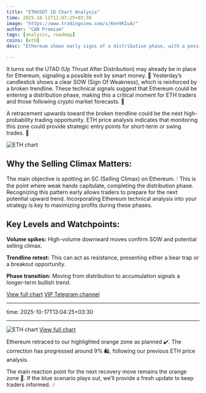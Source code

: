 ```yaml
---
title: "ETHUSDT 1D Chart Analysis"
time: 2025-10-11T11:07:25+03:30
image: "https://www.tradingview.com/x/Ken9KIuA/"
author: "CAN Premium"
tags: [analysis, roadmap]
coins: [eth]
desc: "Ethereum shows early signs of a distribution phase, with a possible trendline breakout creating a high-probability trading opportunity. Discover our expert ETH analysis and VIP insights before the next big move."

---
```


It turns out the UTAD (Up Thrust After Distribution) may already be in place for Ethereum, signaling a possible exit by smart money. 🔴 Yesterday’s candlestick shows a clear SOW (Sign Of Weakness), which is reinforced by a broken trendline. These technical signals suggest that Ethereum could be entering a distribution phase, making this a critical moment for ETH traders and those following crypto market forecasts. 🚨

A retracement upwards toward the broken trendline could be the next high-probability trading opportunity. ETH price analysis indicates that monitoring this zone could provide strategic entry points for short-term or swing trades. 📌

![ETH chart](https://www.tradingview.com/x/Ken9KIuA/)

## Why the Selling Climax Matters:

The main objective is spotting an SC (Selling Climax) on Ethereum. 🕯 This is the point where weak hands capitulate, completing the distribution phase. Recognizing this pattern early allows traders to prepare for the next potential upward trend. Incorporating Ethereum technical analysis into your strategy is key to maximizing profits during these phases.

## Key Levels and Watchpoints:

**Volume spikes:** High-volume downward moves confirm SOW and potential selling climax.

**Trendline retest:** This can act as resistance, presenting either a bear trap or a breakout opportunity.

**Phase transition:** Moving from distribution to accumulation signals a longer-term bullish trend.

[View full chart](https://www.tradingview.com/x/Ken9KIuA/)
[VIP Telegram channel](https://t.me/+2znhsiCGpI81MzQ0)

---

time: 2025-10-17T13:04:25+03:30

---

![ETH chart](https://www.tradingview.com/x/U9KXq1T4/)
[View full chart](https://www.tradingview.com/x/U9KXq1T4/)

Ethereum retraced to our highlighted orange zone as planned ✔️. The correction has progressed around 9% 🛍, following our previous ETH price analysis.

The main reaction point for the next recovery move remains the orange zone 📌. If the blue scenario plays out, we’ll provide a fresh update to keep traders informed. 💡
